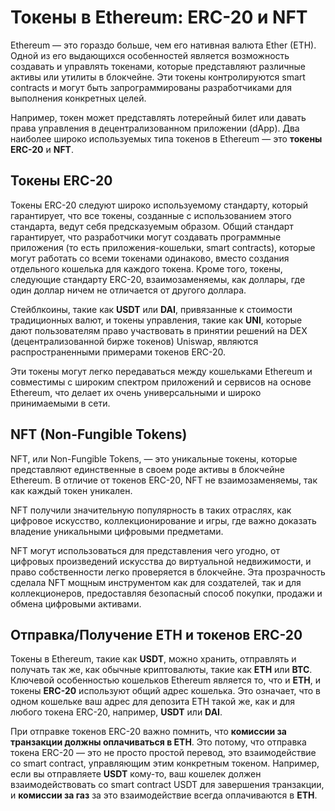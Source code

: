 # Токены в Ethereum: ERC-20 и NFT

Ethereum — это гораздо больше, чем его нативная валюта Ether (ETH). Одной из его выдающихся особенностей является возможность создавать и управлять токенами, которые представляют различные активы или утилиты в блокчейне. Эти токены контролируются smart contracts и могут быть запрограммированы разработчиками для выполнения конкретных целей.

Например, токен может представлять лотерейный билет или давать права управления в децентрализованном приложении (dApp). Два наиболее широко используемых типа токенов в Ethereum — это **токены ERC-20** и **NFT**.

## Токены ERC-20

Токены ERC-20 следуют широко используемому стандарту, который гарантирует, что все токены, созданные с использованием этого стандарта, ведут себя предсказуемым образом. Общий стандарт гарантирует, что разработчики могут создавать программные приложения (то есть приложения-кошельки, smart contracts), которые могут работать со всеми токенами одинаково, вместо создания отдельного кошелька для каждого токена. Кроме того, токены, следующие стандарту ERC-20, взаимозаменяемы, как доллары, где один доллар ничем не отличается от другого доллара.

Стейблкоины, такие как **USDT** или **DAI**, привязанные к стоимости традиционных валют, и токены управления, такие как **UNI**, которые дают пользователям право участвовать в принятии решений на DEX (децентрализованной бирже токенов) Uniswap, являются распространенными примерами токенов ERC-20.

Эти токены могут легко передаваться между кошельками Ethereum и совместимы с широким спектром приложений и сервисов на основе Ethereum, что делает их очень универсальными и широко принимаемыми в сети.

## NFT (Non-Fungible Tokens)

NFT, или Non-Fungible Tokens, — это уникальные токены, которые представляют единственные в своем роде активы в блокчейне Ethereum. В отличие от токенов ERC-20, NFT не взаимозаменяемы, так как каждый токен уникален.

NFT получили значительную популярность в таких отраслях, как цифровое искусство, коллекционирование и игры, где важно доказать владение уникальными цифровыми предметами.

NFT могут использоваться для представления чего угодно, от цифровых произведений искусства до виртуальной недвижимости, и право собственности легко проверяется в блокчейне. Эта прозрачность сделала NFT мощным инструментом как для создателей, так и для коллекционеров, предоставляя безопасный способ покупки, продажи и обмена цифровыми активами.

## Отправка/Получение ETH и токенов ERC-20

Токены в Ethereum, такие как **USDT**, можно хранить, отправлять и получать так же, как обычные криптовалюты, такие как **ETH** или **BTC**. Ключевой особенностью кошельков Ethereum является то, что и **ETH**, и токены **ERC-20** используют общий адрес кошелька. Это означает, что в одном кошельке ваш адрес для депозита ETH такой же, как и для любого токена ERC-20, например, **USDT** или **DAI**.

При отправке токенов ERC-20 важно помнить, что **комиссии за транзакции должны оплачиваться в ETH**. Это потому, что отправка токена ERC-20 — это не просто простой перевод, это взаимодействие со smart contract, управляющим этим конкретным токеном. Например, если вы отправляете **USDT** кому-то, ваш кошелек должен взаимодействовать со smart contract USDT для завершения транзакции, и **комиссии за газ** за это взаимодействие всегда оплачиваются в **ETH**.
